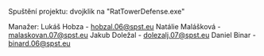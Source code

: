 Spuštění projektu: dvojklik na "RatTowerDefense.exe"

Manažer: Lukáš Hobza - hobzal.06@spst.eu
Natálie Malášková - malaskovan.07@spst.eu
Jakub Doležal - dolezalj.07@spst.eu
Daniel Binar - binard.06@spst.eu
